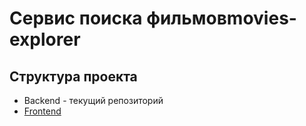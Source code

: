 # Сервис поиска фильмовmovies-explorer

## Структура проекта
- Backend - текущий репозиторий
- [Frontend](https://github.com/trallik74/movies-explorer-frontend)
